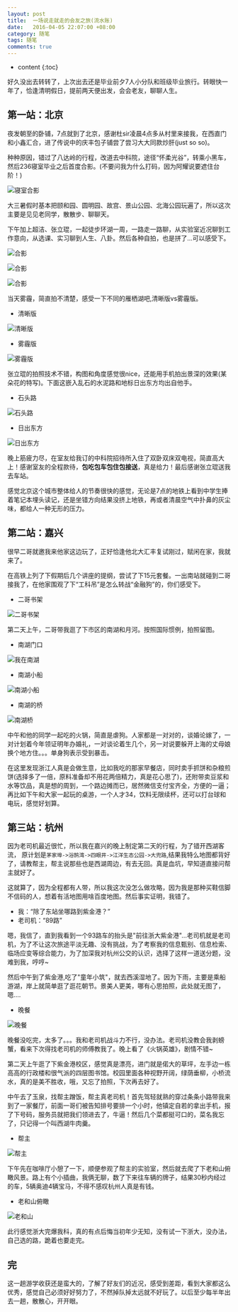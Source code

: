 ```yaml
---
layout: post
title:  一场说走就走的会友之旅(流水账)
date:   2016-04-05 22:07:00 +08:00
category: 随笔
tags: 随笔
comments: true
---
```


* content
{:toc}

好久没出去转转了，上次出去还是毕业前夕7人小分队和班级毕业旅行。转眼快一年了，恰逢清明假日，提前两天便出发，会会老友，聊聊人生。




## 第一站：北京

夜发朝至的卧铺，7点就到了北京，感谢杜sir凌晨4点多从村里来接我，在西直门和小鑫汇合，进了传说中的庆丰包子铺尝了尝习大大同款炒肝(just so so)。

种种原因，错过了八达岭的行程，改道去中科院，途径“怀柔光谷”，转乘小黑车，然后236寝室毕业之后首度合影。(不要问我为什么打码，因为阿耀说要遮住台阶！)

![寝室合影](http://7xsna4.com1.z0.glb.clouddn.com/2016-4_%E5%AF%9D%E5%AE%A4%E5%90%88%E5%BD%B1.jpg)

大三暑假时基本把颐和园、圆明园、故宫、景山公园、北海公园玩遍了，所以这次主要是见见老同学，散散步、聊聊天。

下午加上超洁、张立琨，一起徒步环湖一周，一路走一路聊，从实验室近况聊到工作意向，从选课、实习聊到人生、八卦。然后各种自拍，也是拼了...可以感受下。

![合影](http://7xsna4.com1.z0.glb.clouddn.com/2016-4_%E9%9B%81%E6%A0%96%E6%B9%96%E5%90%88%E5%BD%B1.jpg)

![合影](http://7xsna4.com1.z0.glb.clouddn.com/2016-4_%E5%B1%95%E9%A6%86%E5%90%88%E5%BD%B1.jpg)

![合影](http://7xsna4.com1.z0.glb.clouddn.com/2016-4_APEC%E5%90%88%E5%BD%B1.jpg)

当天雾霾，简直拍不清楚，感受一下不同的雁栖湖吧,清晰版vs雾霾版。


- 清晰版

![清晰版](http://7xsna4.com1.z0.glb.clouddn.com/2016-4_%E9%9B%81%E6%A0%96%E6%B9%96-%E6%B8%85%E6%99%B0.jpg)


- 雾霾版

![雾霾版](http://7xsna4.com1.z0.glb.clouddn.com/2016-4_%E9%9B%81%E6%A0%96%E6%B9%96-%E9%9B%BE%E9%9C%BE.jpg)

张立琨的拍照技术不错，构图和角度感觉很nice，还能用手机拍出景深的效果(某朵花的特写)。下面这嵌入乱石的水泥路和地标日出东方均出自他手。

- 石头路

![石头路](http://7xsna4.com1.z0.glb.clouddn.com/2016-4_%E9%9B%81%E6%A0%96%E6%B9%96-%E7%9F%B3%E5%A4%B4%E8%B7%AF.jpg)

- 日出东方

![日出东方](http://7xsna4.com1.z0.glb.clouddn.com/2016-4_%E6%97%A5%E5%87%BA%E4%B8%9C%E6%96%B9.jpg)




晚上筋疲力尽，在室友给我订的中科院招待所入住了双卧双床双电视，简直高大上！感谢室友的全程款待，**包吃包车包住包接送**，真是给力！最后感谢张立琨送我去车站。


感觉北京这个城市整体给人的节奏很快的感觉，无论是7点的地铁上看到中学生捧着笔记本埋头读记，还是坐错方向结果没挤上地铁，再或者清晨空气中扑鼻的灰尘味，都给人一种无形的压力。



## 第二站：嘉兴

很早二哥就邀我来他家这边玩了，正好恰逢他北大汇丰复试刚过，赋闲在家，我就来了。

在高铁上列了下假期后几个讲座的提纲，尝试了下15元套餐。一出南站就碰到二哥接我了，在他家围观了下“工科吊”是怎么转战“金融狗”的，你们感受下。

- 二哥书架

![二哥书架](http://7xsna4.com1.z0.glb.clouddn.com/2016-4_%E4%BA%8C%E5%93%A5%E4%B9%A6%E6%9E%B6.jpg)

第二天上午，二哥带我逛了下市区的南湖和月河。按照国际惯例，拍照留图。

- 南湖门口

![我在南湖](http://7xsna4.com1.z0.glb.clouddn.com/2016-4_%E6%88%91-%E5%8D%97%E6%B9%96.jpg)

- 南湖小船

![南湖小船](http://7xsna4.com1.z0.glb.clouddn.com/2016-4_%E5%8D%97%E6%B9%96-%E8%88%B9.jpg)

- 南湖的桥

![南湖桥](http://7xsna4.com1.z0.glb.clouddn.com/2016-4_%E5%8D%97%E6%B9%96-%E6%A1%A5.jpg)

中午和他的同学一起吃的火锅，简直是虐狗。人家都是一对对的，谈婚论嫁了，一对计划着今年领证明年办婚礼，一对谈论着生几个，另一对说要躲开上海的丈母娘换个地方住。。。单身狗表示受到暴击。


在这里发现浙江人真是会做生意，比如我吃的那家早餐店，同时卖手抓饼和杂粮煎饼(选择多了一倍，原料准备却不用花两倍精力，真是花心思了)，还附带卖豆浆和水等饮品，真是想的周到，一个路边摊而已，居然微信支付宝齐全，方便的一逼；再比如下午和大家一起玩的桌游，一个人才34，饮料无限续杯，还可以打台球和电玩，感觉好划算。




## 第三站：杭州

因为老司机最近很忙，所以我在嘉兴的晚上制定第二天的行程，为了错开西湖客流， 原计划是`茅家埠->浴鹄湾->四眼井->江洋生态公园->大兜路`,结果我特么地图都背好了，请教帮主，帮主说那些也是西湖周边，有去无回。真是血坑，早知道直接问帮主就好了。

这就算了，因为全程都有人带，所以我这次没怎么做攻略，因为我是那种买鞋信脚不信码的人，想着有活地图用啥百度地图。然后事实证明，我错了。

- 我：“除了东站坐哪路到紫金港？”
- 老司机：“89路”

嗯，我信了，直到我看到一个93路车的抬头是"前往浙大紫金港"...老司机就是老司机，为了不让这次旅途平淡无趣、没有挑战，为了考察我的信息甄别、信息检索、临场应变等综合能力，为了加深我对杭州公交的认识，选择了这样一道送分题，没难到我，哼哼~

然后中午到了紫金港,吃了"童年小筑"，就去西溪湿地了。因为下雨，主要是乘船游湖，岸上就简单逛了逛花朝节。景美人更美，哪有心思拍照，此处就无图了，嗯....

- 晚餐

![晚餐](http://7xsna4.com1.z0.glb.clouddn.com/2016-4_%E5%B0%8F%E4%BC%9A%E8%AE%A1%E6%99%9A%E9%A4%90.jpg)

晚餐没吃完，太多了。。。我和老司机战斗力不行，没办法。老司机没教会我剥螃蟹，看来下次得找老司机的师傅教我了。晚上看了《火锅英雄》，剧情不错~

第二天上午逛了下紫金港校区，感觉真是漂亮，进门就是偌大的草坪，左手边一栋高高的行政楼和很气派的四层图书馆。校园里面各种视野开阔，绿荫垂柳，小桥流水，真的是美不胜收，哦，又忘了拍照，下次再去好了。

中午去了玉泉，找帮主蹭饭，帮主真老司机！首先驾轻就熟的穿过条条小路带我来到了一家餐厅，前面一哥们被告知排号要排一个小时，他镇定自若的拿出手机，报了下号码，服务员就把我们领进去了，牛逼！然后几个菜都挺可口的，菜名我忘了，只记得一个叫西湖牛肉羹。

- 帮主

![帮主](http://7xsna4.com1.z0.glb.clouddn.com/2016-4_%E4%B9%94%E5%B8%AE%E4%B8%BB.jpg)

下午先在咖啡厅小憩了一下，顺便参观了帮主的实验室，然后就去爬了下老和山俯瞰风景。路上有个小插曲，我俩无聊，数了下来往车辆的牌子，结果30秒内经过的车，5辆奥迪4辆宝马，不得不感叹杭州人真是有钱。

- 老和山俯瞰

![老和山](http://7xsna4.com1.z0.glb.clouddn.com/2016-4_%E8%80%81%E5%92%8C%E5%B1%B1.jpg)


此行感觉浙大完爆我科，真的有点后悔当初年少无知，没有试一下浙大，没办法，自己选的路，跪着也要走完。


## 完

这一趟游学收获还是蛮大的，了解了好友们的近况，感受到差距，看到大家都这么优秀，感觉自己必须好好努力了，不然掉队掉太远就不好玩了。以后至少每半年出去一趟，散散心，开开眼。
